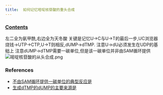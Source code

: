 ```yaml
---
title:  如何记忆嘧啶核苷酸的重头合成
--- 
```


### [Contents](/Contents)
左二全为氨甲酰,右边全为天冬酸
关键是记忆U→C与U→T的最后一步,UC浏览器烧钱→UTP→CTP,U→T则相反,dUMP→dTMP.
注意U→dU必须发生在UDP的基础上
注意dUMP→dTMP需要一碳单位,但是该一碳单位并非由SAM循环提供
![嘧啶核苷酸的从头合成.png](/note-images/嘧啶核苷酸的从头合成.png)

### References
- [不由SAM循环提供一碳单位的典型反应是](/不由SAM循环提供一碳单位的典型反应是)
- [生成dTMP的dUMP的主要来源是](/生成dTMP的dUMP的主要来源是)
